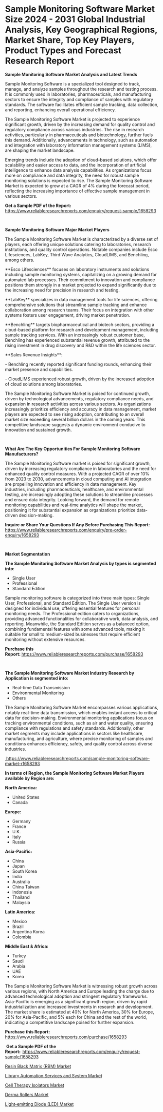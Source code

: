 <p><h1>Sample Monitoring Software Market Size 2024 - 2031 Global Industrial Analysis, Key Geographical Regions, Market Share, Top Key Players, Product Types and Forecast Research Report</h1></p><p><strong>Sample Monitoring Software Market Analysis and Latest Trends</strong></p>
<p><p>Sample Monitoring Software is a specialized tool designed to track, manage, and analyze samples throughout the research and testing process. It is commonly used in laboratories, pharmaceuticals, and manufacturing sectors to ensure the integrity and compliance of samples with regulatory standards. The software facilitates efficient sample tracking, data collection, and reporting, enhancing overall operational efficiency.</p><p>The Sample Monitoring Software Market is projected to experience significant growth, driven by the increasing demand for quality control and regulatory compliance across various industries. The rise in research activities, particularly in pharmaceuticals and biotechnology, further fuels this demand. Additionally, advancements in technology, such as automation and integration with laboratory information management systems (LIMS), are shaping the market landscape.</p><p>Emerging trends include the adoption of cloud-based solutions, which offer scalability and easier access to data, and the incorporation of artificial intelligence to enhance data analysis capabilities. As organizations focus more on compliance and data integrity, the need for robust sample monitoring solutions is expected to rise. The Sample Monitoring Software Market is expected to grow at a CAGR of 4% during the forecast period, reflecting the increasing importance of effective sample management in various sectors.</p></p>
<p><strong>Get a Sample PDF of the Report:&nbsp;</strong> <a href="https://www.reliableresearchreports.com/enquiry/request-sample/1658293?utm_campaign=5&utm_medium=2&utm_source=Github&utm_content=ia&utm_term=28092024&utm_id=sample-monitoring-software">https://www.reliableresearchreports.com/enquiry/request-sample/1658293</a></p>
<p>&nbsp;</p>
<p><strong>Sample Monitoring Software Major Market Players</strong></p>
<p><p>The Sample Monitoring Software Market is characterized by a diverse set of players, each offering unique solutions catering to laboratories, research institutions, and quality control operations. Notable companies include Esco Lifesciences, LabKey, Third Wave Analytics, CloudLIMS, and Benchling, among others.</p><p>**Esco Lifesciences** focuses on laboratory instruments and solutions including sample monitoring systems, capitalizing on a growing demand for automated lab processes. Their commitment to innovation and compliance positions them strongly in a market projected to expand significantly due to the increasing need for precision in research and testing.</p><p>**LabKey** specializes in data management tools for life sciences, offering comprehensive solutions that streamline sample tracking and enhance collaboration among research teams. Their focus on integration with other systems fosters user engagement, driving market penetration.</p><p>**Benchling** targets biopharmaceutical and biotech sectors, providing a cloud-based platform for research and development management, including sample tracking services. With an increasingly robust customer base, Benchling has experienced substantial revenue growth, attributed to the rising investment in drug discovery and R&D within the life sciences sector.</p><p>**Sales Revenue Insights**: </p><p>- Benchling recently reported significant funding rounds, enhancing their market presence and capabilities.</p><p>- CloudLIMS experienced robust growth, driven by the increased adoption of cloud solutions among laboratories.</p><p>The Sample Monitoring Software Market is poised for continued growth, driven by technological advancements, regulatory compliance needs, and expansion in research activities across various sectors. As organizations increasingly prioritize efficiency and accuracy in data management, market players are expected to see rising adoption, contributing to an overall market size exceeding several billion dollars in the coming years. This competitive landscape suggests a dynamic environment conducive to innovation and sustained growth.</p></p>
<p>&nbsp;</p>
<p><strong>What Are The Key Opportunities For Sample Monitoring Software Manufacturers?</strong></p>
<p><p>The Sample Monitoring Software market is poised for significant growth, driven by increasing regulatory compliance in laboratories and the need for enhanced quality control measures. With a projected CAGR of over 10% from 2023 to 2030, advancements in cloud computing and AI integration are propelling innovation and efficiency in data management. Key industries, including pharmaceuticals, healthcare, and environmental testing, are increasingly adopting these solutions to streamline processes and ensure data integrity. Looking forward, the demand for remote monitoring capabilities and real-time analytics will shape the market, positioning it for substantial expansion as organizations prioritize data-driven decision-making.</p></p>
<p><strong>Inquire or Share Your Questions If Any Before Purchasing This Report:</strong> <a href="https://www.reliableresearchreports.com/enquiry/pre-order-enquiry/1658293?utm_campaign=5&utm_medium=2&utm_source=Github&utm_content=ia&utm_term=28092024&utm_id=sample-monitoring-software">https://www.reliableresearchreports.com/enquiry/pre-order-enquiry/1658293</a></p>
<p>&nbsp;</p>
<p><strong>Market Segmentation</strong></p>
<p><strong>The Sample Monitoring Software Market Analysis by types is segmented into:</strong></p>
<p><ul><li>Single User</li><li>Professional</li><li>Standard Edition</li></ul></p>
<p><p>Sample monitoring software is categorized into three main types: Single User, Professional, and Standard Edition. The Single User version is designed for individual use, offering essential features for personal monitoring needs. The Professional edition caters to organizations, providing advanced functionalities for collaborative work, data analysis, and reporting. Meanwhile, the Standard Edition serves as a balanced option, combining fundamental features with some advanced tools, making it suitable for small to medium-sized businesses that require efficient monitoring without extensive resources.</p></p>
<p><strong>Purchase this Report:&nbsp;</strong><a href="https://www.reliableresearchreports.com/purchase/1658293?utm_campaign=5&utm_medium=2&utm_source=Github&utm_content=ia&utm_term=28092024&utm_id=sample-monitoring-software">https://www.reliableresearchreports.com/purchase/1658293</a></p>
<p>&nbsp;</p>
<p><strong>The Sample Monitoring Software Market Industry Research by Application is segmented into:</strong></p>
<p><ul><li>Real-time Data Transmission</li><li>Environmental Monitoring</li><li>Others</li></ul></p>
<p><p>The Sample Monitoring Software Market encompasses various applications, notably real-time data transmission, which enables instant access to critical data for decision-making. Environmental monitoring applications focus on tracking environmental conditions, such as air and water quality, ensuring compliance with regulations and safety standards. Additionally, other market segments may include applications in sectors like healthcare, manufacturing, and agriculture, where precise monitoring of samples and conditions enhances efficiency, safety, and quality control across diverse industries.</p></p>
<p><a href="https://www.reliableresearchreports.com/sample-monitoring-software-market-r1658293?utm_campaign=5&utm_medium=2&utm_source=Github&utm_content=ia&utm_term=28092024&utm_id=sample-monitoring-software">&nbsp;https://www.reliableresearchreports.com/sample-monitoring-software-market-r1658293</a></p>
<p><strong>In terms of Region, the Sample Monitoring Software Market Players available by Region are:</strong></p>
<p>
    <p> <strong> North America: </strong>
        <ul>
            <li>United States</li>
            <li>Canada</li>
        </ul>
        </p> 
    <p> <strong> Europe: </strong>
        <ul>
            <li>Germany</li>
            <li>France</li>
            <li>U.K.</li>
            <li>Italy</li>
            <li>Russia</li>
        </ul>
        </p> 
    <p> <strong> Asia-Pacific: </strong>
        <ul>
            <li>China</li>
            <li>Japan</li>
            <li>South Korea</li>
            <li>India</li>
            <li>Australia</li>
            <li>China Taiwan</li>
            <li>Indonesia</li>
            <li>Thailand</li>
            <li>Malaysia</li>
        </ul>
        </p> 
    <p> <strong> Latin America: </strong>
        <ul>
            <li>Mexico</li>
            <li>Brazil</li>
            <li>Argentina Korea</li>
            <li>Colombia</li>
        </ul>
        </p> 
    <p> <strong> Middle East & Africa: </strong>
        <ul>
            <li>Turkey</li>
            <li>Saudi</li>
            <li>Arabia</li>
            <li>UAE</li>
            <li>Korea</li>
        </ul>
    </p>
    </p>
<p><p>The Sample Monitoring Software Market is witnessing robust growth across various regions, with North America and Europe leading the charge due to advanced technological adoption and stringent regulatory frameworks. Asia-Pacific is emerging as a significant growth region, driven by rapid industrialization and increased investments in research and development. The market share is estimated at 40% for North America, 30% for Europe, 20% for Asia-Pacific, and 5% each for China and the rest of the world, indicating a competitive landscape poised for further expansion.</p></p>
<p><strong>Purchase this Report: </strong><a href="https://www.reliableresearchreports.com/purchase/1658293?utm_campaign=5&utm_medium=2&utm_source=Github&utm_content=ia&utm_term=28092024&utm_id=sample-monitoring-software">https://www.reliableresearchreports.com/purchase/1658293</a></p>
<p>&nbsp;<strong>Get a Sample PDF of the Report:&nbsp;&nbsp;</strong><a href="https://www.reliableresearchreports.com/enquiry/request-sample/1658293?utm_campaign=5&utm_medium=2&utm_source=Github&utm_content=ia&utm_term=28092024&utm_id=sample-monitoring-software">https://www.reliableresearchreports.com/enquiry/request-sample/1658293</a></p>
<p><strong></strong></p>
<p><p><a href="https://github.com/NargisHussain75/Market-Research-Report-List-1/blob/main/resin-black-matrix-rbm-market.md?utm_campaign=5&utm_medium=2&utm_source=Github&utm_content=ia&utm_term=28092024&utm_id=sample-monitoring-software">Resin Black Matrix (RBM) Market</a></p><p><a href="https://issuu.com/reportprime-2/docs/library-automation-services-and-sys_d78f5ee331cd9d?utm_campaign=5&utm_medium=2&utm_source=Github&utm_content=ia&utm_term=28092024&utm_id=sample-monitoring-software">Library Automation Services and System Market</a></p><p><a href="https://github.com/AnnDiaz698/Market-Research-Report-List-1/blob/main/cell-therapy-isolators-market.md?utm_campaign=5&utm_medium=2&utm_source=Github&utm_content=ia&utm_term=28092024&utm_id=sample-monitoring-software">Cell Therapy Isolators Market</a></p><p><a href="https://www.linkedin.com/pulse/derma-rollers-market-research-report-exploring-size-revenue-analysis-juggc?utm_campaign=5&utm_medium=2&utm_source=Github&utm_content=ia&utm_term=28092024&utm_id=sample-monitoring-software">Derma Rollers Market</a></p><p><a href="https://issuu.com/reportprime-2/docs/light-emitting-diode-led-market-siz_22d857a0272c48?utm_campaign=5&utm_medium=2&utm_source=Github&utm_content=ia&utm_term=28092024&utm_id=sample-monitoring-software">Light-emitting Diode (LED) Market</a></p></p>